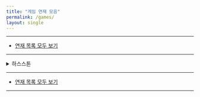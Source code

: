 ```yaml
---
title: "게임 연재 모음"
permalink: /games/
layout: single
---
```


- - -

 - [연재 목록 모두 보기](/series)

- - -

<details>
<summary>하스스톤</summary>
<div markdown="1">
 - [전장 7000점 달성](/게임/bg7000score)
 - [전장 완성형 기계죽메덱](/게임/bg-perfect-mech)
 - [전장 완성형 용족덱](/게임/bg-perfect-dragon)
 - [전장 완벽한 운빨](/게임/bg-perfect-luckey)
</div>
</details>

- - -

 - [연재 목록 모두 보기](/series)

- - -